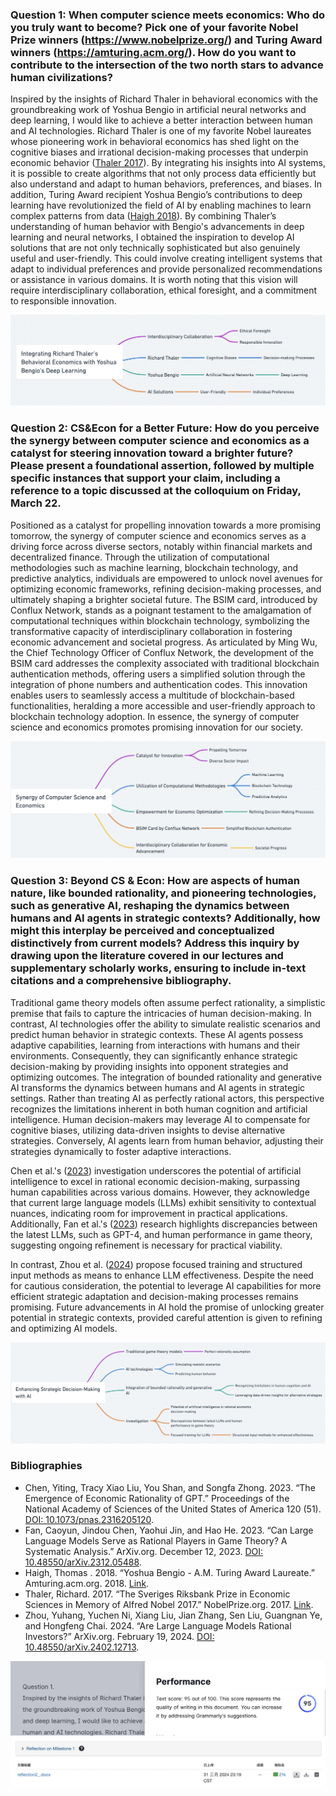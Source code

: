 ### Question 1: When computer science meets economics: Who do you truly want to become? Pick one of your favorite Nobel Prize winners (https://www.nobelprize.org/) and Turing Award winners (https://amturing.acm.org/). How do you want to contribute to the intersection of the two north stars to advance human civilizations? 

Inspired by the insights of Richard Thaler in behavioral economics with the groundbreaking work of Yoshua Bengio in artificial neural networks and deep learning, I would like to achieve a better interaction between human and AI technologies. Richard Thaler is one of my favorite Nobel laureates whose pioneering work in behavioral economics has shed light on the cognitive biases and irrational decision-making processes that underpin economic behavior ([Thaler 2017](https://www.nobelprize.org/prizes/economic-sciences/2017/thaler/facts)). By integrating his insights into AI systems, it is possible to create algorithms that not only process data efficiently but also understand and adapt to human behaviors, preferences, and biases. In addition, Turing Award recipient Yoshua Bengio’s contributions to deep learning have revolutionized the field of AI by enabling machines to learn complex patterns from data ([Haigh 2018](https://amturing.acm.org/award_winners/bengio_3406375.cfm)). By combining Thaler’s understanding of human behavior with Bengio's advancements in deep learning and neural networks, I obtained the inspiration to develop AI solutions that are not only technically sophisticated but also genuinely useful and user-friendly. This could involve creating intelligent systems that adapt to individual preferences and provide personalized recommendations or assistance in various domains. It is worth noting that this vision will require interdisciplinary collaboration, ethical foresight, and a commitment to responsible innovation.

![mindmap1](m1_q1.png)

### Question 2: CS&Econ for a Better Future: How do you perceive the synergy between computer science and economics as a catalyst for steering innovation toward a brighter future? Please present a foundational assertion, followed by multiple specific instances that support your claim, including a reference to a topic discussed at the colloquium on Friday, March 22.

Positioned as a catalyst for propelling innovation towards a more promising tomorrow, the synergy of computer science and economics serves as a driving force across diverse sectors, notably within financial markets and decentralized finance. Through the utilization of computational methodologies such as machine learning, blockchain technology, and predictive analytics, individuals are empowered to unlock novel avenues for optimizing economic frameworks, refining decision-making processes, and ultimately shaping a brighter societal future. The BSIM card, introduced by Conflux Network, stands as a poignant testament to the amalgamation of computational techniques within blockchain technology, symbolizing the transformative capacity of interdisciplinary collaboration in fostering economic advancement and societal progress. As articulated by Ming Wu, the Chief Technology Officer of Conflux Network, the development of the BSIM card addresses the complexity associated with traditional blockchain authentication methods, offering users a simplified solution through the integration of phone numbers and authentication codes. This innovation enables users to seamlessly access a multitude of blockchain-based functionalities, heralding a more accessible and user-friendly approach to blockchain technology adoption. In essence, the synergy of computer science and economics promotes promising innovation for our society.

![mindmap2](m1_q2.png)

### Question 3: Beyond CS & Econ: How are aspects of human nature, like bounded rationality, and pioneering technologies, such as generative AI, reshaping the dynamics between humans and AI agents in strategic contexts? Additionally, how might this interplay be perceived and conceptualized distinctively from current models? Address this inquiry by drawing upon the literature covered in our lectures and supplementary scholarly works, ensuring to include in-text citations and a comprehensive bibliography.

Traditional game theory models often assume perfect rationality, a simplistic premise that fails to capture the intricacies of human decision-making. In contrast, AI technologies offer the ability to simulate realistic scenarios and predict human behavior in strategic contexts. These AI agents possess adaptive capabilities, learning from interactions with humans and their environments. Consequently, they can significantly enhance strategic decision-making by providing insights into opponent strategies and optimizing outcomes. The integration of bounded rationality and generative AI transforms the dynamics between humans and AI agents in strategic settings. Rather than treating AI as perfectly rational actors, this perspective recognizes the limitations inherent in both human cognition and artificial intelligence. Human decision-makers may leverage AI to compensate for cognitive biases, utilizing data-driven insights to devise alternative strategies. Conversely, AI agents learn from human behavior, adjusting their strategies dynamically to foster adaptive interactions.

Chen et al.'s ([2023](https://doi.org/10.1073/pnas.2316205120)) investigation underscores the potential of artificial intelligence to excel in rational economic decision-making, surpassing human capabilities across various domains. However, they acknowledge that current large language models (LLMs) exhibit sensitivity to contextual nuances, indicating room for improvement in practical applications. Additionally, Fan et al.'s ([2023](https://doi.org/10.48550/arXiv.2312.05488)) research highlights discrepancies between the latest LLMs, such as GPT-4, and human performance in game theory, suggesting ongoing refinement is necessary for practical viability.

In contrast, Zhou et al. ([2024](https://doi.org/10.48550/arXiv.2402.12713)) propose focused training and structured input methods as means to enhance LLM effectiveness. Despite the need for cautious consideration, the potential to leverage AI capabilities for more efficient strategic adaptation and decision-making processes remains promising. Future advancements in AI hold the promise of unlocking greater potential in strategic contexts, provided careful attention is given to refining and optimizing AI models.

![mindmap3](m1_q3.png)


### Bibliographies

- Chen, Yiting, Tracy Xiao Liu, You Shan, and Songfa Zhong. 2023. “The Emergence of Economic Rationality of GPT.” Proceedings of the National Academy of Sciences of the United States of America 120 (51). [DOI: 10.1073/pnas.2316205120](https://doi.org/10.1073/pnas.2316205120).
- Fan, Caoyun, Jindou Chen, Yaohui Jin, and Hao He. 2023. “Can Large Language Models Serve as Rational Players in Game Theory? A Systematic Analysis.” ArXiv.org. December 12, 2023. [DOI: 10.48550/arXiv.2312.05488](https://doi.org/10.48550/arXiv.2312.05488).
- Haigh, Thomas . 2018. “Yoshua Bengio - A.M. Turing Award Laureate.” Amturing.acm.org. 2018. [Link](https://amturing.acm.org/award_winners/bengio_3406375.cfm).
- Thaler, Richard. 2017. “The Sveriges Riksbank Prize in Economic Sciences in Memory of Alfred Nobel 2017.” NobelPrize.org. 2017. [Link](https://www.nobelprize.org/prizes/economic-sciences/2017/thaler/facts/).
- Zhou, Yuhang, Yuchen Ni, Xiang Liu, Jian Zhang, Sen Liu, Guangnan Ye, and Hongfeng Chai. 2024. “Are Large Language Models Rational Investors?” ArXiv.org. February 19, 2024. [DOI: 10.48550/arXiv.2402.12713](https://doi.org/10.48550/arXiv.2402.12713).

![image](g1.png)
![image](t1.png)
